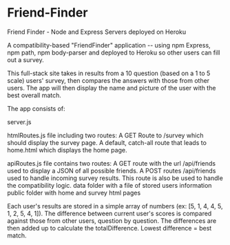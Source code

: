 # Friend-Finder
Friend Finder - Node and Express Servers deployed on Heroku 

A compatibility-based "FriendFinder" application -- using npm Express, npm path, npm body-parser and deployed to Heroku so other users can fill out a survey.

This full-stack site takes in results from a 10 question (based on a 1 to 5 scale) users' survey, then compares the answers with those from other users. The app will then display the name and picture of the user with the best overall match.

The app consists of:

server.js

htmlRoutes.js file including two routes:
    A GET Route to /survey which should display the survey page.
    A default, catch-all route that leads to home.html which displays the home page. 

apiRoutes.js file contains two routes:
    A GET route with the url /api/friends used to display a JSON of all possible friends.
    A POST routes /api/friends used to handle incoming survey results. This route is also be used to handle the compatibility logic.
data folder with a file of stored users information
public folder with home and survey html pages   
    
Each user's results are stored in a simple array of numbers (ex: [5, 1, 4, 4, 5, 1, 2, 5, 4, 1]). The difference between current user's scores is compared against those from other users, question by question. The differences are then added up to calculate the totalDifference.  Lowest difference = best match.





